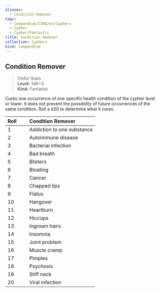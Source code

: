 ```yaml
---
aliases:
  - Condition Remover
tags:
  - Compendium/CSRD/en/Cyphers
  - Cypher
  - Cypher/Fantastic
title: Condition Remover
collection: Cyphers
kind: Compendium
---
```

## Condition Remover  
>[!info] Stats  
> **Level:** 1d6+3  
> **Kind:** Fantastic
  
Cures one occurrence of one specific health condition of the cypher level or lower. It does not prevent the possibility of future occurrences of the same condition. Roll a d20 to determine what it cures.  

|  Roll &nbsp; &nbsp; &nbsp; | Condition Remover  |  
| ------------- | :----------- |  
| 1 | Addiction to one substance |  
| 2 | Autoimmune disease |  
| 3 | Bacterial infection |  
| 4 | Bad breath |  
| 5 | Blisters |  
| 6 | Bloating |  
| 7 | Cancer |  
| 8 | Chapped lips |  
| 9 | Flatus |  
| 10 | Hangover |  
| 11 | Heartburn |  
| 12 | Hiccups |  
| 13 | Ingrown hairs |  
| 14 | Insomnia |  
| 15 | Joint problem |  
| 16 | Muscle cramp |  
| 17 | Pimples |  
| 18 | Psychosis |  
| 19 | Stiff neck |  
| 20 | Viral infection |